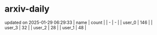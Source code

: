 # arxiv-daily
updated on 2025-01-29 06:29:33
| name | count |
| - | - |
| user_0 | 146 |
| user_3 | 32 |
| user_2 | 28 |
| user_1 | 48 |
